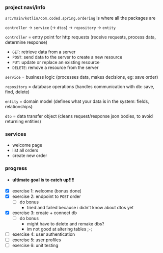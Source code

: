 ### project navi/info

`src/main/kotlin/com.coded.spring.ordering` is where all the packages are

`controller` → `service` (→ `dtos`) → `repository` → `entity`

`controller` = entry point for http requests (receive requests, process data, determine response)
- `GET`: retrieve data from a server
- `POST`: send data to the server to create a new resource
- `PUT`: update or replace an existing resource
- `DELETE`: remove a resource from the server

`service` = business logic (processes data, makes decisions, eg: save order)

`repository` = database operations (handles communication with db: save, find, delete)

`entity` = domain model (defines what your data is in the system: fields, relationships)

`dto` = data transfer object (cleans request/response json bodies, to avoid returning entities)

### services
- welcome page
- list all orders
- create new order

### progress
- #### ultimate goal is to catch up!!!!
- [x] exercise 1: welcome (bonus done)
- [x] exercise 2: endpoint to `POST` order
  - [ ] do bonus
    - tried and failed because i didn't know about dtos yet
- [X] exercise 3: create + connect db
  - [ ] do bonus
    - might have to delete and remake dbs?
    - im not good at altering tables ;-;
- [ ] exercise 4: user authentication
- [ ] exercise 5: user profiles
- [ ] exercise 6: unit testing